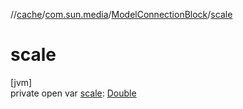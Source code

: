 //[cache](../../../index.md)/[com.sun.media](../index.md)/[ModelConnectionBlock](index.md)/[scale](scale.md)

# scale

[jvm]\
private open var [scale](scale.md): [Double](https://kotlinlang.org/api/latest/jvm/stdlib/kotlin/-double/index.html)
